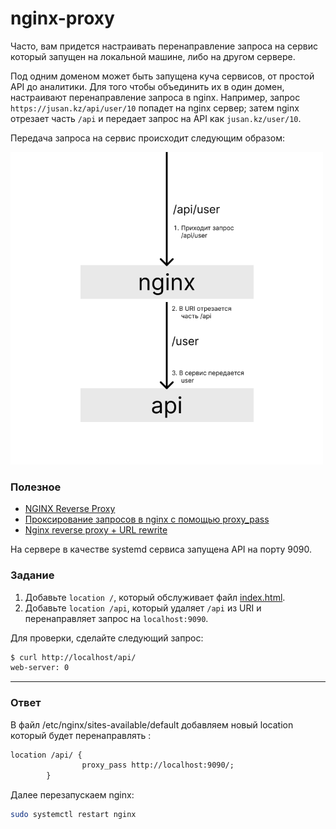 # nginx-proxy

Часто, вам придется настраивать перенаправление запроса на сервис который
запущен на локальной машине, либо на другом сервере.

Под одним доменом может быть запущена куча сервисов, от простой API до аналитики.
Для того чтобы объединить их в один домен, настраивают перенаправление запроса в
nginx. Например, запрос `https://jusan.kz/api/user/10` попадет на nginx сервер;
затем nginx отрезает часть `/api` и передает запрос на API как `jusan.kz/user/10`.

Передача запроса на сервис происходит следующим образом:

<img src="api.png" alt="api" width="500"/>

### Полезное

- [NGINX Reverse Proxy](https://docs.nginx.com/nginx/admin-guide/web-server/reverse-proxy/)
- [Проксирование запросов в nginx с помощью proxy_pass](https://serveradmin.ru/nginx-proxy_pass/)
- [Nginx reverse proxy + URL rewrite](https://serverfault.com/questions/379675/nginx-reverse-proxy-url-rewrite)

На сервере в качестве systemd сервиса запущена API на порту 9090.

### Задание

1. Добавьте `location /`, который обслуживает файл [index.html](https://stepik.org/media/attachments/lesson/686238/index.html).
2. Добавьте `location /api`, который удаляет `/api` из URI и перенаправляет запрос на `localhost:9090`.

Для проверки, сделайте следующий запрос:

```bash
$ curl http://localhost/api/
web-server: 0
```

---

### Ответ

В файл /etc/nginx/sites-available/default добавляем новый location который будет перенаправлять : 
```html
location /api/ {
                proxy_pass http://localhost:9090/;
        }
```
Далее перезапускаем nginx:
```bash
sudo systemctl restart nginx
```
